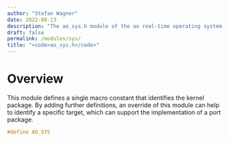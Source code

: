 ```yaml
---
author: "Stefan Wagner"
date: 2022-08-13
description: "The ao_sys.h module of the ao real-time operating system."
draft: false
permalink: /modules/sys/
title: "<code>ao_sys.h</code>"
---
```


# Overview

This module defines a single macro constant that identifies the kernel package. By adding further definitions, an override of this module can help to identify a specific target, which can support the implementation of a port package.

```c
#define AO_SYS
```
